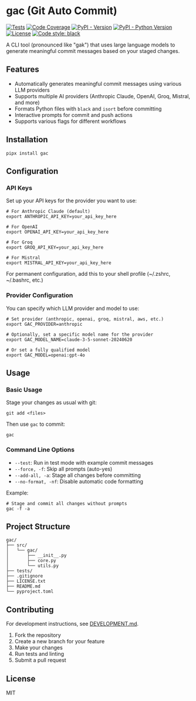 # gac (Git Auto Commit)

[![Tests](https://github.com/cellwebb/gac/actions/workflows/ci.yml/badge.svg)](https://github.com/cellwebb/gac/actions/workflows/ci.yml)
[![Code Coverage](https://img.shields.io/badge/coverage-94%25-brightgreen.svg)](https://github.com/cellwebb/gac)
[![PyPI - Version](https://img.shields.io/pypi/v/gac.svg)](https://pypi.org/project/gac)
[![PyPI - Python Version](https://img.shields.io/pypi/pyversions/gac.svg)](https://pypi.org/project/gac)
[![License](https://img.shields.io/badge/License-MIT-yellow.svg)](https://opensource.org/licenses/MIT)
[![Code style: black](https://img.shields.io/badge/code%20style-black-000000.svg)](https://github.com/psf/black)

A CLI tool (pronounced like "gak") that uses large language models to generate meaningful commit messages based on your staged changes.

## Features

- Automatically generates meaningful commit messages using various LLM providers
- Supports multiple AI providers (Anthropic Claude, OpenAI, Groq, Mistral, and more)
- Formats Python files with `black` and `isort` before committing
- Interactive prompts for commit and push actions
- Supports various flags for different workflows

## Installation

```console
pipx install gac
```

## Configuration

### API Keys

Set up your API keys for the provider you want to use:

```console
# For Anthropic Claude (default)
export ANTHROPIC_API_KEY=your_api_key_here

# For OpenAI
export OPENAI_API_KEY=your_api_key_here

# For Groq
export GROQ_API_KEY=your_api_key_here

# For Mistral
export MISTRAL_API_KEY=your_api_key_here
```

For permanent configuration, add this to your shell profile (~/.zshrc, ~/.bashrc, etc.)

### Provider Configuration

You can specify which LLM provider and model to use:

```console
# Set provider (anthropic, openai, groq, mistral, aws, etc.)
export GAC_PROVIDER=anthropic

# Optionally, set a specific model name for the provider
export GAC_MODEL_NAME=claude-3-5-sonnet-20240620

# Or set a fully qualified model
export GAC_MODEL=openai:gpt-4o
```

## Usage

### Basic Usage

Stage your changes as usual with git:

```console
git add <files>
```

Then use `gac` to commit:

```console
gac
```

### Command Line Options

- `--test`: Run in test mode with example commit messages
- `--force, -f`: Skip all prompts (auto-yes)
- `--add-all, -a`: Stage all changes before committing
- `--no-format, -nf`: Disable automatic code formatting

Example:

```console
# Stage and commit all changes without prompts
gac -f -a
```

## Project Structure

```plaintext
gac/
├── src/
│   └── gac/
│       ├── __init__.py
│       ├── core.py
│       └── utils.py
├── tests/
├── .gitignore
├── LICENSE.txt
├── README.md
└── pyproject.toml
```

## Contributing

For development instructions, see [DEVELOPMENT.md](DEVELOPMENT.md).

1. Fork the repository
2. Create a new branch for your feature
3. Make your changes
4. Run tests and linting
5. Submit a pull request

## License

MIT

